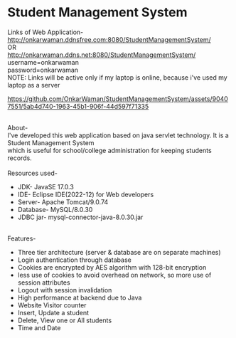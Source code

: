 # Student Management System

Links of Web Application-<br>
http://onkarwaman.ddnsfree.com:8080/StudentManagementSystem/<br>
OR<br>
http://onkarwaman.ddns.net:8080/StudentManagementSystem/<br>
username=onkarwaman<br>
password=onkarwaman<br>
NOTE: Links will be active only if my laptop is online, because i've used my laptop as a server
<br>



https://github.com/OnkarWaman/StudentManagementSystem/assets/90407551/5ab4d740-1963-45b1-906f-44d597f71335



<br>
About-
<br>
I've developed this web application based on java servlet technology. It is a Student Management System <br>
which is useful for school/college administration for keeping students records.<br>
<br>
Resources used-

+ JDK- JavaSE 17.0.3<br>
+ IDE- Eclipse IDE(2022-12) for Web developers<br>
+ Server- Apache Tomcat/9.0.74<br>
+ Database- MySQL/8.0.30<br>
+ JDBC jar- mysql-connector-java-8.0.30.jar
<br>
Features-

+ Three tier architecture (server & database are on separate machines)
+ Login authentication through database
+ Cookies are encrypted by AES algorithm with 128-bit encryption
+ less use of cookies to avoid overhead on network, so more use of session attributes
+ Logout with session invalidation
+ High performance at backend due to Java
+ Website Visitor counter
+ Insert, Update a student
+ Delete, View one or All students
+ Time and Date

